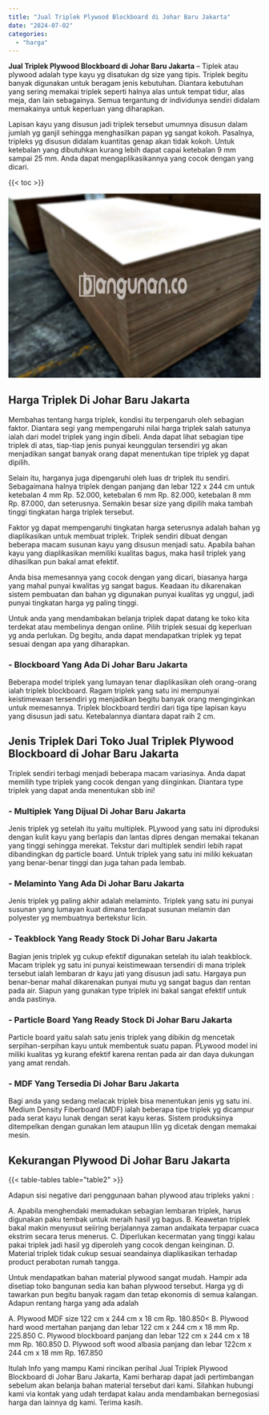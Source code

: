 ```yaml
---
title: "Jual Triplek Plywood Blockboard di Johar Baru Jakarta"
date: "2024-07-02"
categories: 
  - "harga"
---
```


**Jual Triplek Plywood Blockboard di Johar Baru Jakarta** – Tiplek atau plywood adalah type kayu yg disatukan dg size yang tipis. Triplek begitu banyak digunakan untuk beragam jenis kebutuhan. Diantara kebutuhan yang sering memakai triplek seperti halnya alas untuk tempat tidur, alas meja, dan lain sebagainya. Semua tergantung dr individunya sendiri didalam memakainya untuk keperluan yang diharapkan.

Lapisan kayu yang disusun jadi triplek tersebut umumnya disusun dalam jumlah yg ganjil sehingga menghasilkan papan yg sangat kokoh. Pasalnya, tripleks yg disusun didalam kuantitas genap akan tidak kokoh. Untuk ketebalan yang dibutuhkan kurang lebih dapat capai ketebalan 9 mm sampai 25 mm. Anda dapat mengaplikasikannya yang cocok dengan yang dicari.

{{< toc >}}

![Jual Triplek Plywood Blockboard di Johar Baru Jakarta](/images/jual-triplek-murah-38.png)

## Harga Triplek Di Johar Baru Jakarta

Membahas tentang harga triplek, kondisi itu terpengaruh oleh sebagian faktor. Diantara segi yang mempengaruhi nilai harga triplek salah satunya ialah dari model triplek yang ingin dibeli. Anda dapat lihat sebagian tipe triplek di atas, tiap-tiap jenis punyai keunggulan tersendiri yg akan menjadikan sangat banyak orang dapat menentukan tipe triplek yg dapat dipilih.

Selain itu, harganya juga dipengaruhi oleh luas dr triplek itu sendiri. Sebagaimana halnya triplek dengan panjang dan lebar 122 x 244 cm untuk ketebalan 4 mm Rp. 52.000, ketebalan 6 mm Rp. 82.000, ketebalan 8 mm Rp. 87.000, dan seterusnya. Semakin besar size yang dipilih maka tambah tinggi tingkatan harga triplek tersebut.

Faktor yg dapat mempengaruhi tingkatan harga seterusnya adalah bahan yg diaplikasikan untuk membuat triplek. Triplek sendiri dibuat dengan beberapa macam susunan kayu yang disusun menjadi satu. Apabila bahan kayu yang diaplikasikan memiliki kualitas bagus, maka hasil triplek yang dihasilkan pun bakal amat efektif.

Anda bisa memesannya yang cocok dengan yang dicari, biasanya harga yang mahal punyai kwalitas yg sangat bagus. Keadaan itu dikarenakan sistem pembuatan dan bahan yg digunakan punyai kualitas yg unggul, jadi punyai tingkatan harga yg paling tinggi.

Untuk anda yang mendambakan belanja triplek dapat datang ke toko kita terdekat atau membelinya dengan online. Pilih triplek sesuai dg keperluan yg anda perlukan. Dg begitu, anda dapat mendapatkan triplek yg tepat sesuai dengan apa yang diharapkan.

### \- Blockboard Yang Ada Di Johar Baru Jakarta

Beberapa model triplek yang lumayan tenar diaplikasikan oleh orang-orang ialah triplek blockboard. Ragam triplek yang satu ini mempunyai keistimewaan tersendiri yg menjadikan begitu banyak orang menginginkan untuk memesannya. Triplek blockboard terdiri dari tiga tipe lapisan kayu yang disusun jadi satu. Ketebalannya diantara dapat raih 2 cm.

## Jenis Triplek Dari Toko Jual Triplek Plywood Blockboard di Johar Baru Jakarta

Triplek sendiri terbagi menjadi beberapa macam variasinya. Anda dapat memilih type triplek yang cocok dengan yang diinginkan. Diantara type triplek yang dapat anda menentukan sbb ini!

### \- Multiplek Yang Dijual Di Johar Baru Jakarta

Jenis triplek yg setelah itu yaitu multiplek. PLywood yang satu ini diproduksi dengan kulit kayu yang berlapis dan lantas dipres dengan memakai tekanan yang tinggi sehingga merekat. Tekstur dari multiplek sendiri lebih rapat dibandingkan dg particle board. Untuk triplek yang satu ini miliki kekuatan yang benar-benar tinggi dan juga tahan pada lembab.

### \- Melaminto Yang Ada Di Johar Baru Jakarta

Jenis triplek yg paling akhir adalah melaminto. Triplek yang satu ini punyai susunan yang lumayan kuat dimana terdapat susunan melamin dan polyester yg membuatnya bertekstur licin.

### \- Teakblock Yang Ready Stock Di Johar Baru Jakarta

Bagian jenis triplek yg cukup efektif digunakan setelah itu ialah teakblock. Macam triplek yg satu ini punyai keistimewaan tersendiri di mana triplek tersebut ialah lembaran dr kayu jati yang disusun jadi satu. Hargaya pun benar-benar mahal dikarenakan punyai mutu yg sangat bagus dan rentan pada air. Siapun yang gunakan type triplek ini bakal sangat efektif untuk anda pastinya.

### \- Particle Board Yang Ready Stock Di Johar Baru Jakarta

Particle board yaitu salah satu jenis triplek yang dibikin dg mencetak serpihan-serpihan kayu untuk membentuk suatu papan. PLywood model ini miliki kualitas yg kurang efektif karena rentan pada air dan daya dukungan yang amat rendah.

### \- MDF Yang Tersedia Di Johar Baru Jakarta

Bagi anda yang sedang melacak triplek bisa menentukan jenis yg satu ini. Medium Density Fiberboard (MDF) ialah beberapa tipe triplek yg dicampur pada serat kayu lunak dengan serat kayu keras. Sistem produksinya ditempelkan dengan gunakan lem ataupun lilin yg dicetak dengan memakai mesin.

## Kekurangan Plywood Di Johar Baru Jakarta

{{< table-tables table="table2" >}}

Adapun sisi negative dari penggunaan bahan plywood atau tripleks yakni :

A. Apabila menghendaki memadukan sebagian lembaran triplek, harus digunakan paku tembak untuk meraih hasil yg bagus. B. Keawetan triplek bakal makin menyusut seiiring berjalannya zaman andaikata terpapar cuaca ekstrim secara terus menerus. C. Diperlukan kecermatan yang tinggi kalau pakai triplek jadi hasil yg diperoleh yang cocok dengan keinginan. D. Material triplek tidak cukup sesuai seandainya diaplikasikan terhadap product perabotan rumah tangga.

Untuk mendapatkan bahan material plywood sangat mudah. Hampir ada disetiap toko bangunan sedia kan bahan plywood tersebut. Harga yg di tawarkan pun begitu banyak ragam dan tetap ekonomis di semua kalangan. Adapun rentang harga yang ada adalah

A. Plywood MDF size 122 cm x 244 cm x 18 cm Rp. 180.850< B. Plywood hard wood mertahan panjang dan lebar 122 cm x 244 cm x 18 mm Rp. 225.850 C. Plywood blockboard panjang dan lebar 122 cm x 244 cm x 18 mm Rp. 160.850 D. Plywood soft wood albasia panjang dan lebar 122cm x 244 cm x 18 mm Rp. 167.850

Itulah Info yang mampu Kami rincikan perihal Jual Triplek Plywood Blockboard di Johar Baru Jakarta, Kami berharap dapat jadi pertimbangan sebelum akan belanja bahan material tersebut dari kami. Silahkan hubungi kami via kontak yang udah terdapat kalau anda mendambakan bernegosiasi harga dan lainnya dg kami. Terima kasih.
